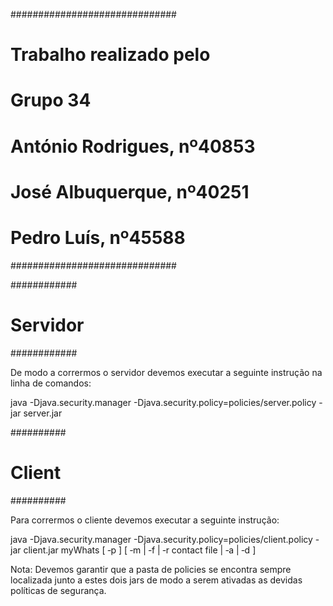 ##############################
#   Trabalho realizado pelo  #
#			  Grupo 34  		  #
#									  #
# António Rodrigues, nº40853 #
# José Albuquerque, 	nº40251 #
# Pedro Luís, 			nº45588 #
##############################

############
# Servidor #
############

De modo a corrermos o servidor devemos executar a seguinte instrução na linha
de comandos:

java -Djava.security.manager -Djava.security.policy=policies/server.policy -jar
	server.jar <serverPort>


##########
# Client #
##########

Para corrermos o cliente devemos executar a seguinte instrução:

java -Djava.security.manager -Djava.security.policy=policies/client.policy	-jar
	client.jar myWhats <localUser> <serverAddress> [ ‐p <password> ]
	[ ‐m <contact> <message> | ‐f <contact> <file> | ‐r contact file |
	‐a <user> <group> | ‐d <user> <group> ]


Nota: Devemos garantir que a pasta de policies se encontra sempre localizada
junto a estes dois jars de modo a serem ativadas as devidas políticas de segurança.